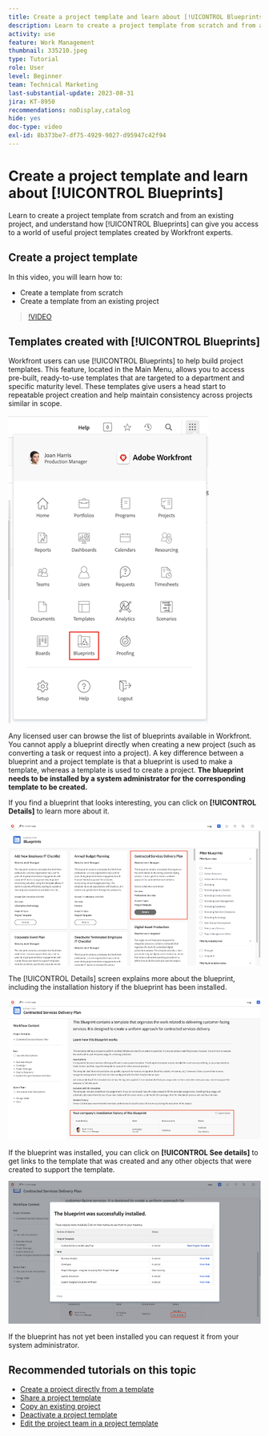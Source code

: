 ```yaml
---
title: Create a project template and learn about [!UICONTROL Blueprints]
description: Learn to create a project template from scratch and from an existing project, and understand how [!UICONTROL Blueprints] can give you access to a world of useful project templates created by Workfront experts.
activity: use
feature: Work Management
thumbnail: 335210.jpeg
type: Tutorial
role: User
level: Beginner
team: Technical Marketing
last-substantial-update: 2023-08-31
jira: KT-8950
recommendations: noDisplay,catalog
hide: yes
doc-type: video
exl-id: 8b373be7-df75-4929-9027-d95947c42f94
---
```

# Create a project template and learn about [!UICONTROL Blueprints]

Learn to create a project template from scratch and from an existing project, and understand how [!UICONTROL Blueprints] can give you access to a world of useful project templates created by Workfront experts.

## Create a project template

In this video, you will learn how to:

* Create a template from scratch
* Create a template from an existing project

>[!VIDEO](https://video.tv.adobe.com/v/335210/?quality=12&learn=on)

## Templates created with [!UICONTROL Blueprints] 

  Workfront users can use [!UICONTROL Blueprints] to help build project templates. This feature, located in the Main Menu, allows you to access pre-built, ready-to-use templates that are targeted to a department and specific maturity level. These templates give users a head start to repeatable project creation and help maintain consistency across projects similar in scope. 

![Blueprints in Main Menu](assets/pt-blueprints-01.png)

Any licensed user can browse the list of blueprints available in Workfront. You cannot apply a blueprint directly when creating a new project (such as converting a task or request into a project). A key difference between a blueprint and a project template is that a blueprint is used to make a template, whereas a template is used to create a project. **The blueprint needs to be installed by a system administrator for the corresponding template to be created.**

If you find a blueprint that looks interesting, you can click on **[!UICONTROL Details]** to learn more about it. 

![List of blueprints](assets/pt-blueprints-02.png)

The [!UICONTROL Details] screen explains more about the blueprint, including the installation history if the blueprint has been installed.

![Details about the use of a blueprint](assets/pt-blueprints-03.png)

If the blueprint was installed, you can click on **[!UICONTROL See details]** to get links to the template that was created and any other objects that were created to support the template.

![Details about the installation of a blueprint](assets/pt-blueprints-04.png)

If the blueprint has not yet been installed you can request it from your system administrator.

## Recommended tutorials on this topic

* [Create a project directly from a template](/help/manage-work/create-and-manage-project-templates/create-a-project-directly-from-a-template.md)
* [Share a project template](/help/manage-work/create-and-manage-project-templates/share-a-project-template.md)
* [Copy an existing project](/help/manage-work/manage-projects/copy-an-existing-project.md)
* [Deactivate a project template](/help/manage-work/create-and-manage-project-templates/deactivate-a-project-template.md)
* [Edit the project team in a project template](/help/manage-work/create-and-manage-project-templates/edit-the-project-team-in-a-project-template.md)

